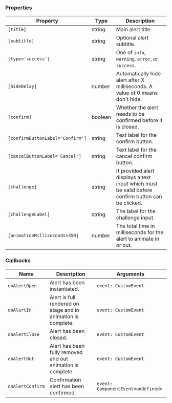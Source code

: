 ### Properties

| Property                         | Type    | Description                                                                                       |
| -------------------------------- | ------- | ------------------------------------------------------------------------------------------------- |
| `[title]`                        | string  | Main alert title.                                                                                 |
| `[subtitle]`                     | string  | Optional alert subtitle.                                                                          |
| `[type='success']`               | string  | One of `info`, `warning`, `error`, or `success`.                                                  |
| `[hideDelay]`                    | number  | Automatically hide alert after X milliseconds. A value of 0 means don't hide.                     |
| `[confirm]`                      | boolean | Whether the alert needs to be confirmed before it is closed.                                      |
| `[confirmButtonLabel='Confirm']` | string  | Text label for the confirm button.                                                                |
| `[cancelButtonLabel='Cancel']`   | string  | Text label for the cancel confirm button.                                                         |
| `[challenge]`                    | string  | If provided alert displays a text input which must be valid before confirm button can be clicked. |
| `[challengeLabel]`               | string  | The label for the challenge input.                                                                |
| `[animationMilliseconds=350]`    | number  | The total time in milliseconds for the alert to animate in or out.                                |

### Callbacks

| Name             | Description                                                   | Arguments                          |
| ---------------- | ------------------------------------------------------------- | ---------------------------------- |
| `onAlertOpen`    | Alert has been instantiated.                                  | `event: CustomEvent`               |
| `onAlertIn`      | Alert is full rendered on stage and in animation is complete. | `event: CustomEvent`               |
| `onAlertClose`   | Alert has been closed.                                        | `event: CustomEvent`               |
| `onAlertOut`     | Alert has been fully removed and out animation is complete.   | `event: CustomEvent`               |
| `onAlertConfirm` | Confirmation alert has been confirmed.                        | `event: ComponentEvent<undefined>` |
